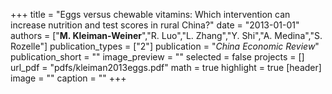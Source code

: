 +++
title = "Eggs versus chewable vitamins: Which intervention can increase nutrition and test scores in rural China?"
date = "2013-01-01"
authors = ["<b>M. Kleiman-Weiner</b>","R. Luo","L. Zhang","Y. Shi","A. Medina","S. Rozelle"]
publication_types = ["2"]
publication = "_China Economic Review_"
publication_short = ""
image_preview = ""
selected = false
projects = []
url_pdf = "pdfs/kleiman2013eggs.pdf"
math = true
highlight = true
[header]
image = ""
caption = ""
+++

